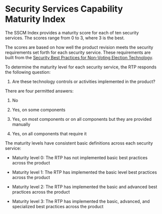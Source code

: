 # Security Services Capability Maturity Index

The SSCM Index provides a maturity score for each of ten security services. The scores range from 0 to 3, where 3 is the best.

The scores are based on how well the product revision meets the security requirements set forth for each security service. These requirements are built from the [Security Best Practices for Non-Voting Election Technology](https://www.cisecurity.org/wp-content/uploads/2019/11/Security-Best-Practices-Non-Voting-Election-Tech-Singles-19-Nov.pdf).

To determine the maturity level for each security service, the RTP responds the following question:

1.  Are these technology controls or activities implemented in the product?

There are four permitted answers:

1.  No

1.  Yes, on some components

1.  Yes, on most components or on all components but they are provided manually

1.  Yes, on all components that require it

The maturity levels have consistent basic definitions across each security service:

  - Maturity level 0: The RTP has not implemented basic best practices across the product

  - Maturity level 1: The RTP has implemented the basic level best practices across the product

  - Maturity level 2: The RTP has implemented the basic and advanced best practices across the product

  - Maturity level 3: The RTP has implemented the basic, advanced, and specialized best practices across the product
